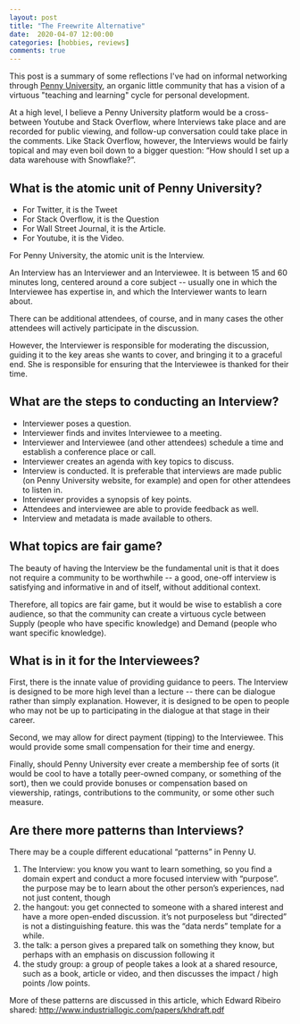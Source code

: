 ```yaml
---
layout: post
title: "The Freewrite Alternative"
date:  2020-04-07 12:00:00
categories: [hobbies, reviews]
comments: true
---
```


This post is a summary of some reflections I've had on informal networking through
[Penny University](https://www.pennyuniversity.org), an organic little community that has
a vision of a virtuous "teaching and learning" cycle for personal development.

At a high level, I believe a Penny University platform would be a cross-between
Youtube and Stack Overflow, where Interviews take place and are recorded for
public viewing, and follow-up conversation could take place in the comments.
Like Stack Overflow, however, the Interviews would be fairly topical and may even
boil down to a bigger question: “How should I set up a data warehouse with Snowflake?”.

## What is the atomic unit of Penny University?

- For Twitter, it is the Tweet
- For Stack Overflow, it is the Question
- For Wall Street Journal, it is the Article.
- For Youtube, it is the Video.

For Penny University, the atomic unit is the Interview.

An Interview has an Interviewer and an Interviewee. It is between 15 and 60 minutes long, centered around a core subject -- usually one in which the Interviewee has expertise in, and which the Interviewer wants to learn about.

There can be additional attendees, of course, and in many cases the other attendees will actively participate in the discussion.

However, the Interviewer is responsible for moderating the discussion, guiding it to the key areas she wants to cover, and bringing it to a graceful end. She is responsible for ensuring that the Interviewee is thanked for their time.

## What are the steps to conducting an Interview?

- Interviewer poses a question.
- Interviewer finds and invites Interviewee to a meeting.
- Interviewer and Interviewee (and other attendees) schedule a time and establish a conference place or call.
- Interviewer creates an agenda with key topics to discuss.
- Interview is conducted. It is preferable that interviews are made public (on Penny University website, for example) and open for other attendees to listen in.
- Interviewer provides a synopsis of key points.
- Attendees and interviewee are able to provide feedback as well.
- Interview and metadata is made available to others.

## What topics are fair game?

The beauty of having the Interview be the fundamental unit is that it does not require a community to be worthwhile -- a good, one-off interview is satisfying and informative in and of itself, without additional context.

Therefore, all topics are fair game, but it would be wise to establish a core audience, so that the community can create a virtuous cycle between Supply (people who have specific knowledge) and Demand (people who want specific knowledge).

## What is in it for the Interviewees?

First, there is the innate value of providing guidance to peers. The Interview is designed to be more high level than a lecture -- there can be dialogue rather than simply explanation. However, it is designed to be open to people who may not be up to participating in the dialogue at that stage in their career.

Second, we may allow for direct payment (tipping) to the Interviewee. This would provide some small compensation for their time and energy.

Finally, should Penny University ever create a membership fee of sorts (it would be cool to have a totally peer-owned company, or something of the sort), then we could provide bonuses or compensation based on viewership, ratings, contributions to the community, or some other such measure. 

## Are there more patterns than Interviews?

There may be a couple different educational “patterns” in Penny U.

1. The Interview: you know you want to learn something, so you find a domain expert  and conduct a more focused interview with “purpose”. the purpose may be to learn about the other person’s experiences, nad not just content, though 
1. the hangout: you get connected to someone with a shared interest and have a more open-ended discussion. it’s not purposeless but “directed” is not a distinguishing feature. this was the “data nerds” template for a while.
1. the talk: a person gives a prepared talk on something they know, but perhaps with an emphasis on discussion following it
1. the study group: a group of people takes a look at a shared resource, such as a book, article or video, and then discusses the impact / high points /low points.

More of these patterns are discussed in this article, which Edward Ribeiro shared: http://www.industriallogic.com/papers/khdraft.pdf